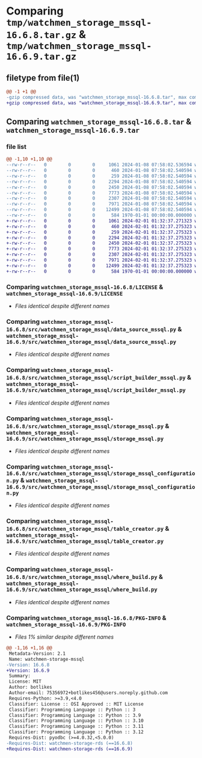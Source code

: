 # Comparing `tmp/watchmen_storage_mssql-16.6.8.tar.gz` & `tmp/watchmen_storage_mssql-16.6.9.tar.gz`

## filetype from file(1)

```diff
@@ -1 +1 @@
-gzip compressed data, was "watchmen_storage_mssql-16.6.8.tar", max compression
+gzip compressed data, was "watchmen_storage_mssql-16.6.9.tar", max compression
```

## Comparing `watchmen_storage_mssql-16.6.8.tar` & `watchmen_storage_mssql-16.6.9.tar`

### file list

```diff
@@ -1,10 +1,10 @@
--rw-r--r--   0        0        0     1061 2024-01-08 07:58:02.536594 watchmen_storage_mssql-16.6.8/LICENSE
--rw-r--r--   0        0        0      460 2024-01-08 07:58:02.540594 watchmen_storage_mssql-16.6.8/pyproject.toml
--rw-r--r--   0        0        0      259 2024-01-08 07:58:02.540594 watchmen_storage_mssql-16.6.8/src/watchmen_storage_mssql/__init__.py
--rw-r--r--   0        0        0     2294 2024-01-08 07:58:02.540594 watchmen_storage_mssql-16.6.8/src/watchmen_storage_mssql/data_source_mssql.py
--rw-r--r--   0        0        0     2450 2024-01-08 07:58:02.540594 watchmen_storage_mssql-16.6.8/src/watchmen_storage_mssql/script_builder_mssql.py
--rw-r--r--   0        0        0     7773 2024-01-08 07:58:02.540594 watchmen_storage_mssql-16.6.8/src/watchmen_storage_mssql/storage_mssql.py
--rw-r--r--   0        0        0     2307 2024-01-08 07:58:02.540594 watchmen_storage_mssql-16.6.8/src/watchmen_storage_mssql/storage_mssql_configuration.py
--rw-r--r--   0        0        0     7971 2024-01-08 07:58:02.540594 watchmen_storage_mssql-16.6.8/src/watchmen_storage_mssql/table_creator.py
--rw-r--r--   0        0        0    12499 2024-01-08 07:58:02.540594 watchmen_storage_mssql-16.6.8/src/watchmen_storage_mssql/where_build.py
--rw-r--r--   0        0        0      584 1970-01-01 00:00:00.000000 watchmen_storage_mssql-16.6.8/PKG-INFO
+-rw-r--r--   0        0        0     1061 2024-02-01 01:32:37.271323 watchmen_storage_mssql-16.6.9/LICENSE
+-rw-r--r--   0        0        0      460 2024-02-01 01:32:37.275323 watchmen_storage_mssql-16.6.9/pyproject.toml
+-rw-r--r--   0        0        0      259 2024-02-01 01:32:37.275323 watchmen_storage_mssql-16.6.9/src/watchmen_storage_mssql/__init__.py
+-rw-r--r--   0        0        0     2294 2024-02-01 01:32:37.275323 watchmen_storage_mssql-16.6.9/src/watchmen_storage_mssql/data_source_mssql.py
+-rw-r--r--   0        0        0     2450 2024-02-01 01:32:37.275323 watchmen_storage_mssql-16.6.9/src/watchmen_storage_mssql/script_builder_mssql.py
+-rw-r--r--   0        0        0     7773 2024-02-01 01:32:37.275323 watchmen_storage_mssql-16.6.9/src/watchmen_storage_mssql/storage_mssql.py
+-rw-r--r--   0        0        0     2307 2024-02-01 01:32:37.275323 watchmen_storage_mssql-16.6.9/src/watchmen_storage_mssql/storage_mssql_configuration.py
+-rw-r--r--   0        0        0     7971 2024-02-01 01:32:37.275323 watchmen_storage_mssql-16.6.9/src/watchmen_storage_mssql/table_creator.py
+-rw-r--r--   0        0        0    12499 2024-02-01 01:32:37.275323 watchmen_storage_mssql-16.6.9/src/watchmen_storage_mssql/where_build.py
+-rw-r--r--   0        0        0      584 1970-01-01 00:00:00.000000 watchmen_storage_mssql-16.6.9/PKG-INFO
```

### Comparing `watchmen_storage_mssql-16.6.8/LICENSE` & `watchmen_storage_mssql-16.6.9/LICENSE`

 * *Files identical despite different names*

### Comparing `watchmen_storage_mssql-16.6.8/src/watchmen_storage_mssql/data_source_mssql.py` & `watchmen_storage_mssql-16.6.9/src/watchmen_storage_mssql/data_source_mssql.py`

 * *Files identical despite different names*

### Comparing `watchmen_storage_mssql-16.6.8/src/watchmen_storage_mssql/script_builder_mssql.py` & `watchmen_storage_mssql-16.6.9/src/watchmen_storage_mssql/script_builder_mssql.py`

 * *Files identical despite different names*

### Comparing `watchmen_storage_mssql-16.6.8/src/watchmen_storage_mssql/storage_mssql.py` & `watchmen_storage_mssql-16.6.9/src/watchmen_storage_mssql/storage_mssql.py`

 * *Files identical despite different names*

### Comparing `watchmen_storage_mssql-16.6.8/src/watchmen_storage_mssql/storage_mssql_configuration.py` & `watchmen_storage_mssql-16.6.9/src/watchmen_storage_mssql/storage_mssql_configuration.py`

 * *Files identical despite different names*

### Comparing `watchmen_storage_mssql-16.6.8/src/watchmen_storage_mssql/table_creator.py` & `watchmen_storage_mssql-16.6.9/src/watchmen_storage_mssql/table_creator.py`

 * *Files identical despite different names*

### Comparing `watchmen_storage_mssql-16.6.8/src/watchmen_storage_mssql/where_build.py` & `watchmen_storage_mssql-16.6.9/src/watchmen_storage_mssql/where_build.py`

 * *Files identical despite different names*

### Comparing `watchmen_storage_mssql-16.6.8/PKG-INFO` & `watchmen_storage_mssql-16.6.9/PKG-INFO`

 * *Files 1% similar despite different names*

```diff
@@ -1,16 +1,16 @@
 Metadata-Version: 2.1
 Name: watchmen-storage-mssql
-Version: 16.6.8
+Version: 16.6.9
 Summary: 
 License: MIT
 Author: botlikes
 Author-email: 75356972+botlikes456@users.noreply.github.com
 Requires-Python: >=3.9,<4.0
 Classifier: License :: OSI Approved :: MIT License
 Classifier: Programming Language :: Python :: 3
 Classifier: Programming Language :: Python :: 3.9
 Classifier: Programming Language :: Python :: 3.10
 Classifier: Programming Language :: Python :: 3.11
 Classifier: Programming Language :: Python :: 3.12
 Requires-Dist: pyodbc (>=4.0.32,<5.0.0)
-Requires-Dist: watchmen-storage-rds (==16.6.8)
+Requires-Dist: watchmen-storage-rds (==16.6.9)
```

